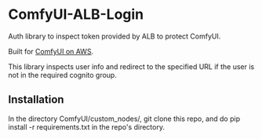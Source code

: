 # ComfyUI-ALB-Login

Auth library to inspect token provided by ALB to protect ComfyUI.

Built for [ComfyUI on AWS](https://github.com/aws-samples/cost-effective-aws-deployment-of-comfyui).

This library inspects user info and redirect to the specified URL if the user is not in the required cognito group.

## Installation

In the directory ComfyUI/custom_nodes/, git clone this repo, and do pip install -r requirements.txt in the repo's directory.
